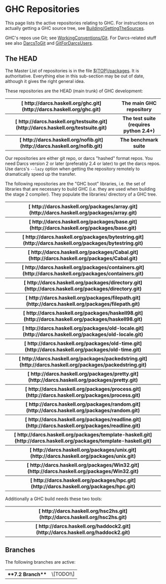 # GHC Repositories


This page lists the active repositories relating to GHC.  For instructions on actually getting a GHC source tree, see [Building/GettingTheSources](building/getting-the-sources).


GHC's repos use Git; see [WorkingConventions/Git](working-conventions/git).  For Darcs-related stuff see also [DarcsToGit](darcs-to-git) and [GitForDarcsUsers](git-for-darcs-users).

## The HEAD


The Master List of repositories is in the file [ $(TOP)/packages](http://darcs.haskell.org/ghc/packages).  It is authoritative.  Everything else in this sub-section may be out of date, although it gives the right general idea.


These repositories are the HEAD (main trunk) of GHC development:

<table><tr><th>[ http://darcs.haskell.org/ghc.git](http://darcs.haskell.org/ghc.git)</th>
<th>The main GHC repository
</th></tr>
<tr><th>[ http://darcs.haskell.org/testsuite.git](http://darcs.haskell.org/testsuite.git)</th>
<th>The test suite (requires python 2.4+) 
</th></tr>
<tr><th>[ http://darcs.haskell.org/nofib.git](http://darcs.haskell.org/nofib.git)</th>
<th>The benchmark suite
</th></tr></table>


Our repositories are either git repo, or darcs "hashed" format repos. You need Darcs version 2 or later (preferably 2.4 or later) to get the darcs repos. Use darcs's `--lazy` option when getting the repository remotely to dramatically speed up the transfer.


The following repositories are the "GHC boot" libraries, i.e. the set of libraries that are necessary to build GHC (i.e. they are used when building the stage 2 compiler). They populate the libraries/ directory of a GHC tree.

<table><tr><th>[ http://darcs.haskell.org/packages/array.git](http://darcs.haskell.org/packages/array.git)</th></tr>
<tr><th>[ http://darcs.haskell.org/packages/base.git](http://darcs.haskell.org/packages/base.git)</th></tr>
<tr><th>[ http://darcs.haskell.org/packages/bytestring.git](http://darcs.haskell.org/packages/bytestring.git)</th></tr>
<tr><th>[ http://darcs.haskell.org/packages/Cabal.git](http://darcs.haskell.org/packages/Cabal.git)</th></tr>
<tr><th>[ http://darcs.haskell.org/packages/containers.git](http://darcs.haskell.org/packages/containers.git)</th></tr>
<tr><th>[ http://darcs.haskell.org/packages/directory.git](http://darcs.haskell.org/packages/directory.git)</th></tr>
<tr><th>[ http://darcs.haskell.org/packages/filepath.git](http://darcs.haskell.org/packages/filepath.git)</th></tr>
<tr><th>[ http://darcs.haskell.org/packages/haskell98.git](http://darcs.haskell.org/packages/haskell98.git)</th></tr>
<tr><th>[ http://darcs.haskell.org/packages/old-locale.git](http://darcs.haskell.org/packages/old-locale.git)</th></tr>
<tr><th>[ http://darcs.haskell.org/packages/old-time.git](http://darcs.haskell.org/packages/old-time.git)</th></tr>
<tr><th>[ http://darcs.haskell.org/packages/packedstring.git](http://darcs.haskell.org/packages/packedstring.git)</th></tr>
<tr><th>[ http://darcs.haskell.org/packages/pretty.git](http://darcs.haskell.org/packages/pretty.git)</th></tr>
<tr><th>[ http://darcs.haskell.org/packages/process.git](http://darcs.haskell.org/packages/process.git)</th></tr>
<tr><th>[ http://darcs.haskell.org/packages/random.git](http://darcs.haskell.org/packages/random.git)</th></tr>
<tr><th>[ http://darcs.haskell.org/packages/readline.git](http://darcs.haskell.org/packages/readline.git)</th></tr>
<tr><th>[ http://darcs.haskell.org/packages/template-haskell.git](http://darcs.haskell.org/packages/template-haskell.git)</th></tr>
<tr><th>[ http://darcs.haskell.org/packages/unix.git](http://darcs.haskell.org/packages/unix.git)</th></tr>
<tr><th>[ http://darcs.haskell.org/packages/Win32.git](http://darcs.haskell.org/packages/Win32.git)</th></tr>
<tr><th>[ http://darcs.haskell.org/packages/hpc.git](http://darcs.haskell.org/packages/hpc.git)</th></tr></table>


Additionally a GHC build needs these two tools:

<table><tr><th>[ http://darcs.haskell.org/hsc2hs.git](http://darcs.haskell.org/hsc2hs.git)</th></tr>
<tr><th>[ http://darcs.haskell.org/haddock2.git](http://darcs.haskell.org/haddock2.git)</th></tr></table>

## Branches


The following branches are active:

<table><tr><th>**7.2 Branch**</th>
<td>
\[TODO!\]
</td></tr></table>